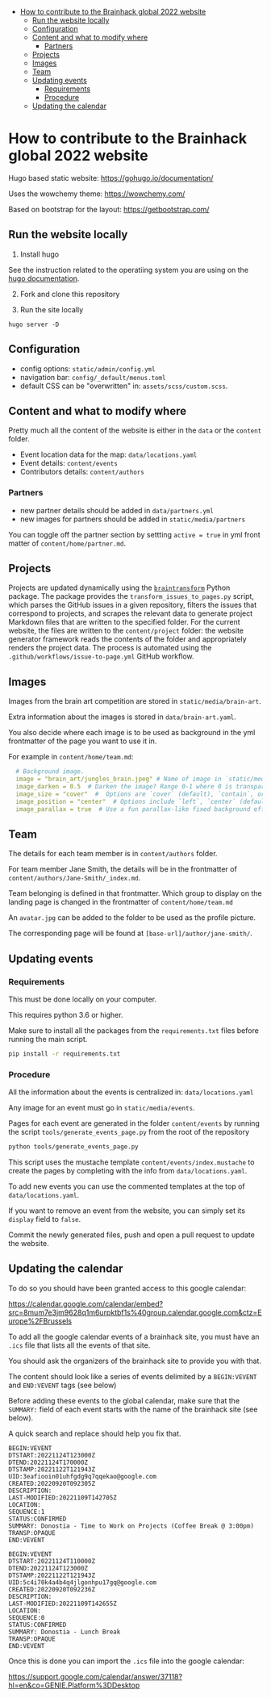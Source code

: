 - [How to contribute to the Brainhack global 2022 website](#how-to-contribute-to-the-brainhack-global-2022-website)
  - [Run the website locally](#run-the-website-locally)
  - [Configuration](#configuration)
  - [Content and what to modify where](#content-and-what-to-modify-where)
    - [Partners](#partners)
  - [Projects](#projects)
  - [Images](#images)
  - [Team](#team)
  - [Updating events](#updating-events)
    - [Requirements](#requirements)
    - [Procedure](#procedure)
  - [Updating the calendar](#updating-the-calendar)


# How to contribute to the Brainhack global 2022 website

Hugo based static website: https://gohugo.io/documentation/

Uses the wowchemy theme: https://wowchemy.com/

Based on bootstrap for the layout: https://getbootstrap.com/

## Run the website locally

1. Install hugo

See the instruction related to the operatiing system you are using on the
[hugo documentation](https://gohugo.io/getting-started/installing/).

2. Fork and clone this repository

3. Run the site locally

```
hugo server -D
```

## Configuration

- config options: `static/admin/config.yml`
- navigation bar: `config/_default/menus.toml`
- default CSS can be "overwritten" in: `assets/scss/custom.scss`.

## Content and what to modify where

Pretty much all the content of the website is either in the `data` or the
`content` folder.

- Event location data for the map: `data/locations.yaml`
- Event details: `content/events`
- Contributors details: `content/authors`

### Partners

- new partner details should be added in `data/partners.yml`
- new images for partners should be added in `static/media/partners`

You can toggle off the partner section
by settting `active = true` in yml front matter of
`content/home/partner.md`.

## Projects

Projects are updated dynamically using the
[`braintransform`](https://github.com/brainhackorg/braintransform) Python
package. The package provides the `transform_issues_to_pages.py` script, which
parses the GitHub issues in a given repository, filters the issues that
correspond to projects, and scrapes the relevant data to generate project
Markdown files that are written to the specified folder. For the current
website, the files are written to the `content/project` folder: the website
generator framework reads the contents of the folder and appropriately renders
the project data. The process is automated using the
`.github/workflows/issue-to-page.yml` GitHub workflow.

## Images

Images from the brain art competition are stored in `static/media/brain-art`.

Extra information about the images is stored in `data/brain-art.yaml`.

You also decide where each image is to be used as background in the yml
frontmatter of the page you want to use it in.

For example in `content/home/team.md`:

```yaml
  # Background image.
  image = "brain_art/jungles_brain.jpeg" # Name of image in `static/media/`.
  image_darken = 0.5  # Darken the image? Range 0-1 where 0 is transparent and 1 is opaque.
  image_size = "cover"  #  Options are `cover` (default), `contain`, or `actual` size.
  image_position = "center"  # Options include `left`, `center` (default), or `right`.
  image_parallax = true  # Use a fun parallax-like fixed background effect? true/false
```

## Team

The details for each team member is in `content/authors` folder.

For team member Jane Smith, the details will be in the frontmatter of
`content/authors/Jane-Smith/_index.md`.

Team belonging is defined in that frontmatter. Which group to display on the
landing page is changed in the frontmatter of `content/home/team.md`

An `avatar.jpg` can be added to the folder to be used as the profile picture.

The corresponding page will be found at `[base-url]/author/jane-smith/`.

## Updating events

### Requirements

This must be done locally on your computer.

This requires python 3.6 or higher.

Make sure to install all the packages from the `requirements.txt` files before
running the main script.

```bash
pip install -r requirements.txt
```

### Procedure

All the information about the events is centralized in: `data/locations.yaml`

Any image for an event must go in `static/media/events`.

Pages for each event are generated in the folder `content/events` by running the
script `tools/generate_events_page.py`  from the root of the repository

```bash
python tools/generate_events_page.py
```

This script uses the mustache template `content/events/index.mustache` to create
the pages by completing with the info from `data/locations.yaml`.

To add new events you can use the commented templates at the top of
`data/locations.yaml`.

If you want to remove an event from the website, you can simply set its
`display` field to `false`.

Commit the newly generated files, push and open a pull request to update the website.


## Updating the calendar

To do so you should have been granted access to this google calendar:

https://calendar.google.com/calendar/embed?src=8mum7e3jm9628q1m6urpktbf1s%40group.calendar.google.com&ctz=Europe%2FBrussels

To add all the google calendar events of a brainhack site,
you must have an `.ics` file that lists all the events of that site.

You should ask the organizers of the brainhack site to provide you with that.

The content should look like a series of events delimited by a `BEGIN:VEVENT`
and `END:VEVENT` tags (see below)

Before adding these events to the global calendar, make sure that the `SUMMARY:`
field of each event starts with the name of the brainhack site (see below).

A quick search and replace should help you fix that.

```text
BEGIN:VEVENT
DTSTART:20221124T123000Z
DTEND:20221124T170000Z
DTSTAMP:20221122T121943Z
UID:3eafiooin01uhfgdg9q7qqekao@google.com
CREATED:20220920T092305Z
DESCRIPTION:
LAST-MODIFIED:20221109T142705Z
LOCATION:
SEQUENCE:1
STATUS:CONFIRMED
SUMMARY: Donostia - Time to Work on Projects (Coffee Break @ 3:00pm)
TRANSP:OPAQUE
END:VEVENT

BEGIN:VEVENT
DTSTART:20221124T110000Z
DTEND:20221124T123000Z
DTSTAMP:20221122T121943Z
UID:5c4i70k4a4b4q4jlgonhpu17gq@google.com
CREATED:20220920T092236Z
DESCRIPTION:
LAST-MODIFIED:20221109T142655Z
LOCATION:
SEQUENCE:0
STATUS:CONFIRMED
SUMMARY: Donostia - Lunch Break
TRANSP:OPAQUE
END:VEVENT
```

Once this is done you can import the `.ics` file into the google calendar:

https://support.google.com/calendar/answer/37118?hl=en&co=GENIE.Platform%3DDesktop
